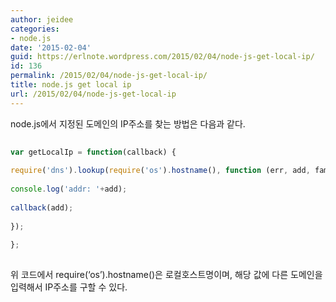 ```yaml
---
author: jeidee
categories:
- node.js
date: '2015-02-04'
guid: https://erlnote.wordpress.com/2015/02/04/node-js-get-local-ip/
id: 136
permalink: /2015/02/04/node-js-get-local-ip/
title: node.js get local ip
url: /2015/02/04/node-js-get-local-ip
---
```


node.js에서 지정된 도메인의 IP주소를 찾는 방법은 다음과 같다.

```javascript
      
var getLocalIp = function(callback) {
        
require('dns').lookup(require('os').hostname(), function (err, add, fam) {
          
console.log('addr: '+add);
          
callback(add);
        
});
      
};
  
```

위 코드에서 require(&#8216;os&#8217;).hostname()은 로컬호스트명이며, 해당 값에 다른 도메인을 입력해서 IP주소를 구할 수 있다.